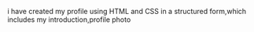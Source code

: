 i have created my profile using HTML and CSS in a structured form,which includes my introduction,profile photo
